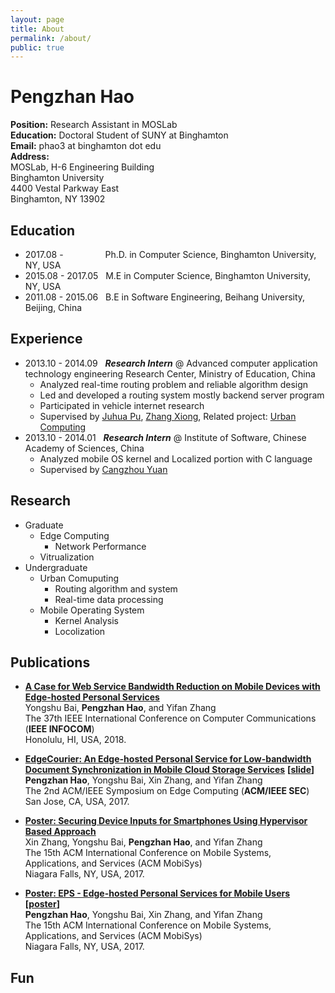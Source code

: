 ```yaml
---
layout: page
title: About
permalink: /about/
public: true
---
```


# Pengzhan Hao

**Position:**	Research Assistant in MOSLab  
**Education:**	Doctoral Student of SUNY at Binghamton  
**Email:**		phao3 at binghamton dot edu  
**Address:**  
MOSLab, H-6 Engineering Building  
Binghamton University  
4400 Vestal Parkway East  
Binghamton, NY 13902  

## Education
- 2017.08 - &nbsp;&nbsp;&nbsp;&nbsp;&nbsp;&nbsp;&nbsp;&nbsp;&nbsp;&nbsp;&nbsp;&nbsp;&nbsp;&nbsp;&nbsp; Ph.D. in Computer Science, Binghamton University, NY, USA  
- 2015.08 - 2017.05 &nbsp;&nbsp;M.E in Computer Science, Binghamton University, NY, USA  
- 2011.08 - 2015.06 &nbsp;&nbsp;B.E in Software Engineering, Beihang University, Beijing, China  

## Experience
- 2013.10 - 2014.09 &nbsp;&nbsp;***Research Intern*** @ Advanced computer application technology engineering Research Center, Ministry of Education, China  
	- Analyzed real-time routing problem and reliable algorithm design
	- Led and developed a routing system mostly backend server program
	- Participated in vehicle internet research
	- Supervised by [Juhua Pu](http://scse.buaa.edu.cn/buaa-css-web/toCardDetailAction.action?firstSelId=CARD_TMPL_OF_FIRST_NAVI_CN&secondSelId=CARD_TMPL_OF_ALL_TEACHER_CN&thirdSelId=&cardId=105c1bfe787-4d33-48eb-a05f-e2a6f3934216&language=0&curSelectNavId=CARD_TMPL_OF_ALL_TEACHER_CN), [Zhang Xiong](http://scse.buaa.edu.cn/buaa-css-web/toCardDetailAction.action?firstSelId=CARD_TMPL_OF_FIRST_NAVI_CN&secondSelId=CARD_TMPL_OF_ALL_TEACHER_CN&thirdSelId=&cardId=3063cc45-7b8b-441a-86b2-3a4f59c26bd40&language=0&curSelectNavId=CARD_TMPL_OF_ALL_TEACHER_CN), Related project: [Urban Computing](https://www.microsoft.com/en-us/research/project/urban-computing/)
- 2013.10 - 2014.01 &nbsp;&nbsp;***Research Intern*** @ Institute of Software, Chinese Academy of Sciences, China  
	- Analyzed mobile OS kernel and Localized portion with C language
	- Supervised by [Cangzhou Yuan](http://soft.buaa.edu.cn/BuaaPublic/html/TeacherShow_64.html)

## Research
- Graduate
	- Edge Computing
		- Network Performance
	- Vitrualization
- Undergraduate
	- Urban Comuputing
		- Routing algorithm and system
		- Real-time data processing
	- Mobile Operating System
		- Kernel Analysis
		- Locolization
	

## Publications
- **[A Case for Web Service Bandwidth Reduction on Mobile Devices with Edge-hosted Personal Services ]()**   
Yongshu Bai, **Pengzhan Hao**, and Yifan Zhang   
The 37th IEEE International Conference on Computer Communications (**IEEE INFOCOM**)  
Honolulu, HI, USA, 2018.  
  
- **[EdgeCourier: An Edge-hosted Personal Service for Low-bandwidth Document Synchronization in Mobile Cloud Storage Services](/static/2018-02/a7-hao.pdf)** **[[slide]()]**  
**Pengzhan Hao**, Yongshu Bai, Xin Zhang, and Yifan Zhang  
The 2nd ACM/IEEE Symposium on Edge Computing (**ACM/IEEE SEC**)  
San Jose, CA, USA, 2017.  
  
- **[Poster: Securing Device Inputs for Smartphones Using Hypervisor Based Approach](/static/2017-07/p169-zhang.pdf)**  
Xin Zhang, Yongshu Bai, **Pengzhan Hao**, and Yifan Zhang  
The 15th ACM International Conference on Mobile Systems, Applications, and Services (ACM MobiSys)  
Niagara Falls, NY, USA, 2017.  
  
- **[Poster: EPS - Edge-hosted Personal Services for Mobile Users](/static/2017-07/p163-hao.pdf) [[poster](/static/2017-07/eps_poster.pdf)]**  
**Pengzhan Hao**, Yongshu Bai, Xin Zhang, and Yifan Zhang  
The 15th ACM International Conference on Mobile Systems, Applications, and Services (ACM MobiSys)  
Niagara Falls, NY, USA, 2017.  

## Fun
